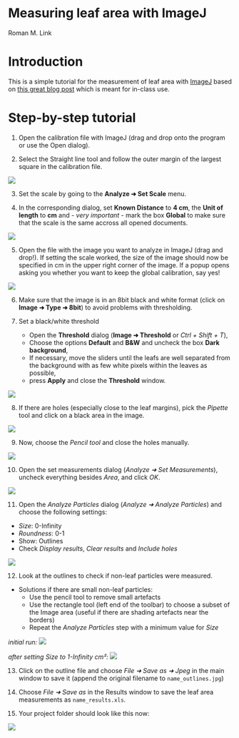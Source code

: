 Measuring leaf area with ImageJ
================
Roman M. Link

# Introduction

This is a simple tutorial for the measurement of leaf area with
[ImageJ](https://imagej.nih.gov/ij/) based on [this great blog
post](https://rookieecologist.wordpress.com/2016/11/21/how-to-measure-leaf-area-in-imagej/)
which is meant for in-class use.

# Step-by-step tutorial

1.  Open the calibration file with ImageJ (drag and drop onto the
    program or use the Open dialog).

2.  Select the Straight line tool and follow the outer margin of the
    largest square in the calibration file.

![](figures/fig1.png)

3.  Set the scale by going to the **Analyze ➜ Set Scale** menu.

4.  In the corresponding dialog, set **Known Distance** to **4 cm**, the
    **Unit of length** to **cm** and - *very important* - mark the box
    **Global** to make sure that the scale is the same accross all
    opened documents.

![](figures/fig2.png)

5.  Open the file with the image you want to analyze in ImageJ (drag and
    drop\!). If setting the scale worked, the size of the image should
    now be specified in cm in the upper right corner of the image. If a
    popup opens asking you whether you want to keep the global
    calibration, say yes\!

![](figures/fig3.png)

6.  Make sure that the image is in an 8bit black and white format (click
    on **Image ➜ Type ➜ 8bit**) to avoid problems with thresholding.

7.  Set a black/white threshold
    
      - Open the **Threshold** dialog (**Image ➜ Threshold** or *Ctrl +
        Shift + T*),
      - Choose the options **Default** and **B\&W** and uncheck the box
        **Dark background**,
      - If necessary, move the sliders until the leafs are well
        separated from the background with as few white pixels within
        the leaves as possible,
      - press **Apply** and close the **Threshold** window.

![](figures/fig4.png)

8.  If there are holes (especially close to the leaf margins), pick the
    *Pipette* tool and click on a black area in the image.

![](figures/fig5.png)

9.  Now, choose the *Pencil tool* and close the holes manually.

![](figures/fig6.png)

10. Open the set measurements dialog (*Analyze ➜ Set Measurements*),
    uncheck everything besides *Area*, and click *OK*.

![](figures/fig7.png)

11. Open the *Analyze Particles* dialog (*Analyze ➜ Analyze Particles*)
    and choose the following settings:

<!-- end list -->

  - *Size*: 0-Infinity
  - *Roundness*: 0-1
  - Show: Outlines
  - Check *Display results*, *Clear results* and *Include holes*

![](figures/fig8.png)

12. Look at the outlines to check if non-leaf particles were measured.

<!-- end list -->

  - Solutions if there are small non-leaf particles:
      - Use the pencil tool to remove small artefacts
      - Use the rectangle tool (left end of the toolbar) to choose a
        subset of the Image area (useful if there are shading artefacts
        near the borders)
      - Repeat the *Analyze Particles* step with a minimum value for
        *Size*

*initial run:* ![](figures/fig9.png)

*after setting Size to 1-Infinity cm²:* ![](figures/fig10.png)

13. Click on the outline file and choose *File ➜ Save as ➜ Jpeg* in the
    main window to save it (append the original filename to
    `name_outlines.jpg`)

14. Choose *File ➜ Save as* in the Results window to save the leaf area
    measurements as `name_results.xls`.

15. Your project folder should look like this now:

![](figures/fig11.png)
